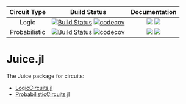 | Circuit Type | Build Status | Documentation |
|:------------:|:------------:|:-------------:|
| Logic | [![Build Status](https://travis-ci.org/Juice-jl/LogicCircuits.jl.svg?branch=master)](https://travis-ci.org/Juice-jl/LogicCircuits.jl)	 [![codecov](https://codecov.io/gh/Juice-jl/LogicCircuits.jl/branch/master/graph/badge.svg)](https://codecov.io/gh/Juice-jl/LogicCircuits.jl) 	| [![](https://img.shields.io/badge/docs-stable-green.svg)](https://juice-jl.github.io/LogicCircuits.jl/stable) [![](https://img.shields.io/badge/docs-dev-blue.svg)](https://juice-jl.github.io/LogicCircuits.jl/dev) 	|
| Probabilistic | [![Build Status](https://travis-ci.org/Juice-jl/ProbabilisticCircuits.jl.svg?branch=master)](https://travis-ci.org/Juice-jl/ProbabilisticCircuits.jl)	 [![codecov](https://codecov.io/gh/Juice-jl/ProbabilisticCircuits.jl/branch/master/graph/badge.svg)](https://codecov.io/gh/Juice-jl/ProbabilisticCircuits.jl) 	| [![](https://img.shields.io/badge/docs-stable-green.svg)](https://juice-jl.github.io/ProbabilisticCircuits.jl/stable) [![](https://img.shields.io/badge/docs-dev-blue.svg)](https://juice-jl.github.io/ProbabilisticCircuits.jl/dev) 	|


# Juice.jl
The Juice package for circuits:
  * [LogicCircuits.jl](https://github.com/Juice-jl/LogicCircuits.jl)
  * [ProbabilisticCircuits.jl](https://github.com/Juice-jl/ProbabilisticCircuits.jl)
